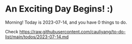 # An Exciting Day Begins! :)

Morning! Today is 2023-07-14, and you have 0 things to do.

Check https://raw.githubusercontent.com/cauliyang/to-do-list/main/todos/2023-07-14.md